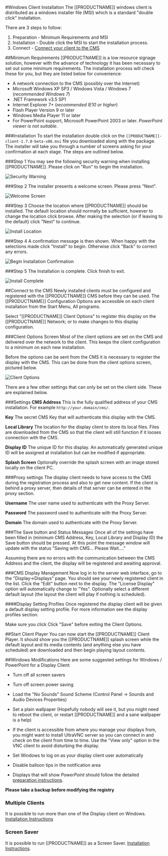 <!--toc=getting_started-->
#Windows Client Installation
The [[PRODUCTNAME]] windows client is distributed as a windows installer file (MSI) which is a standard "double click" installation.

There are 3 steps to follow:
1. Preparation - Minimum Requirements and MSI
2. Installation - Double click the MSI to start the installation process.
3. Connect - [Connect your client to the CMS](#configuration)

##Minimum Requirements
[[PRODUCTNAME]] is a low resource signage solution, however with the advance of technology it has been necessary to set out some minimum requirements. The installation process will check these for you, but they are listed below for convenience:

- A network connection to the CMS (possibly over the Internet)
- Microsoft Windows XP SP3 / Windows Vista / Windows 7 (*recommended Windows 7*)
- .NET Framework v3.5 SP1
- Internet Explorer 7+ (*recommended IE10 or higher*)
- Flash Player Version 9 or later
- Windows Media Player 11 or later
- For PowerPoint support, Microsoft PowerPoint 2003 or later. *PowerPoint viewer is not suitable*.


###Installation
To start the installation double click on the `[[PRODUCTNAME]]-client-1.7.0-beta-x86.msi` file you downloaded along with the package. The installer will take you through a number of screens asking for your confirmation at each stage. The steps are outlined below.

###Step 1
You may see the following security warning when installing [[PRODUCTNAME]]. Please click on "Run" to begin the installation.

![Security Warning](img/windows_setup_security.png)

###Step 2
The installer presents a welcome screen. Please press "Next".

![Welcome Screen](img/windows_setup1.png)

###Step 3
Choose the location where [[PRODUCTNAME]] should be installed. The default location should normally be sufficient, however to change the location click browse. After making the selection (or if leaving to the default) click "Next" to continue.

![Install Location](img/windows_setup2.png)

###Step 4
A confirmation message is then shown. When happy with the selections made click "Install" to begin. Otherwise click "Back" to correct any errors.

![Begin Installation Confirmation](img/windows_setup3.png)

###Step 5
The Installation is complete. Click finish to exit.

![Install Complete](img/windows_setup4.png)

<a name="configuration"></a>
##Connect to the CMS
Newly installed clients must be configured and registered with the [[PRODUCTNAME]] CMS before they can be used. The [[PRODUCTNAME]] Configuration Options are accessible on each client installation from the Start Menu, All programs.

Select "[[PRODUCTNAME]] Client Options" to register this display on the [[PRODUCTNAME]] Network; or to make changes to this display configuration.

###Client Options Screen
Most of the client options are set on the CMS and delivered over the network to the client. This keeps the client configuration to a minimum on each new installation.

Before the options can be sent from the CMS it is necessary to register the display with the CMS. This can be done from the client options screen, pictured below. 

![Client Options](img/windows_settings_gen.png)

There are a few other settings that can only be set on the client side. These are explained below.

###Settings
**CMS Address**
This is the fully qualified address of your CMS installation. For example `http://your.domain/cms/`.

**Key**
The secret CMS Key that will authenticate this display with the CMS.

**Local Library**
The location for the display client to store its local files. Files are downloaded from the CMS so that the client will still function if it looses connection with the CMS.

**Display ID**
The unique ID for this display. An automatically generated unique ID will be assigned at installation but can be modified if appropriate.

**Splash Screen**
Optionally override the splash screen with an image stored locally on the client PC.

###Proxy settings
The display client needs to have access to the CMS during the registration process and also to get new content. If the client is behind a proxy server, then details of that server can be entered in the proxy section.

**Username**
The user name used to authenticate with the Proxy Server.

**Password**
The password used to authenticate with the Proxy Server.

**Domain**
The domain used to authenticate with the Proxy Server.

###The Save button and Status Messages
Once all of the settings have been filled in (minimum CMS Address, Key, Local 
Library and Display ID) the Save button should be pressed. At this point the message window will update with the status "Saving with CMS... Please Wait...."

Assuming there are no errors with the communication between the CMS Address and the client, the display will be registered and awaiting approval.

###CMS Display Management
Now log in to the server web interface, go to the "Display->Displays" page. You should see your newly registered client in the list. Click the "Edit" button next to the display. The "License Display" option will automatically change to "Yes". Optionally select a different default layout (the layout the client will play if nothing is scheduled).

####Display Setting Profiles
Once registered the display client will be given a default display setting profile. For more information see the display profiles section.

Make sure you click Click "Save" before exiting the Client Options.

##Start Client Player
You can now start the [[PRODUCTNAME]] Client Player. It should show you the [[PRODUCTNAME]] splash screen while the default layout and its media contents (and anything else you have scheduled) are downloaded and then begin playing layout contents.

##Windows Modifications
Here are some suggested settings for Windows / PowerPoint for a Display Client:

- Turn off all screen savers
- Turn off screen power saving
- Load the "No Sounds" Sound Scheme (Control Panel -> Sounds and Audio Devices Properties)
- Set a plain wallpaper (Hopefully nobody will see it, but you might need to reboot the client, or restart [[PRODUCTNAME]] and a sane wallpaper is a help)
- If the client is accessible from where you manage your displays from, you might want to install UltraVNC server so you can connect in and check on the client from time to time. Use the "View only" option in the VNC client to avoid disturbing the display.
- Set Windows to log on as your display client user automatically
- Disable balloon tips in the notification area

- Displays that will show _PowerPoint_ should follow the detailed [preparation instructions](media_module_powerpoint.html#machine_preparation).

**Please take a backup before modifying the registry**

### Multiple Clients
It is possible to run more than one of the Display client on Windows. [Installation Instructions](install_windows_client_multiple.html)

### Screen Saver
It is possible to run [[PRODUCTNAME]] as a Screen Saver. [Installation Instructions](install_windows_client_screensaver.html).